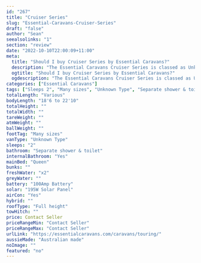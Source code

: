 ```yaml
---
id: "267"
title: "Cruiser Series"
slug: "Essential-Caravans-Cruiser-Series"
draft: "false"
author: "Sean"
seealsolinks: "1"
section: "review"
date: "2022-10-10T22:00:09+11:00"
meta:
  title: "Should I buy Cruiser Series by Essential Caravans?"
  description: "The Essential Caravans Cruiser Series is classed as Unknown Type, and sleeps 2 people. It is Australian made and comes in at Many sizes. It generally has Separate shower & toilet."
  ogtitle: "Should I buy Cruiser Series by Essential Caravans?"
  ogdescription: "The Essential Caravans Cruiser Series is classed as Unknown Type, and sleeps 2 people. It is Australian made and comes in at Many sizes. It generally has Separate shower & toilet."
categories: ["Essential Caravans"]
tags: ["Sleeps 2", "Many sizes", "Unknown Type", "Separate shower & toilet", "Full height", "Price Unknown", "Australian made"]
totalLength: "Various"
bodyLength: "18'6 to 22'10"
totalHeight: ""
totalWidth: ""
tareWeight: ""
atmWeight: ""
ballWeight: ""
footTag: "Many sizes"
vanType: "Unknown Type"
sleeps: "2"
bathroom: "Separate shower & toilet"
internalBathroom: "Yes"
mainBed: "Queen"
bunks: ""
freshWater: "x2"
greyWater: ""
battery: "100Amp Battery"
solar: "195W Solar Panel"
airCon: "Yes"
hybrid: ""
roofType: "Full height"
towHitch: ""
price: Contact Seller
priceRangeMin: "Contact Seller"
priceRangeMax: "Contact Seller"
urlLink: "https://essentialcaravans.com/caravans/touring/"
aussieMade: "Australian made"
noImage: ""
featured: "no"
---
```

